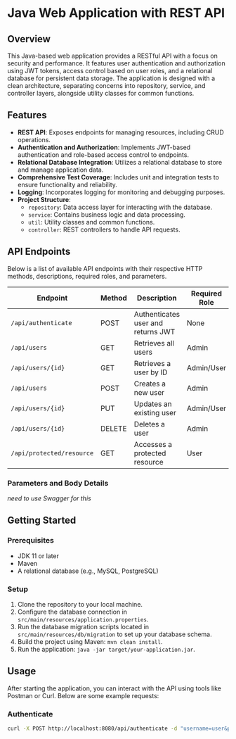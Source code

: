 # Java Web Application with REST API

## Overview
This Java-based web application provides a RESTful API with a focus on security and performance. It features user authentication and authorization using JWT tokens, access control based on user roles, and a relational database for persistent data storage. The application is designed with a clean architecture, separating concerns into repository, service, and controller layers, alongside utility classes for common functions.

## Features
- **REST API**: Exposes endpoints for managing resources, including CRUD operations.
- **Authentication and Authorization**: Implements JWT-based authentication and role-based access control to endpoints.
- **Relational Database Integration**: Utilizes a relational database to store and manage application data.
- **Comprehensive Test Coverage**: Includes unit and integration tests to ensure functionality and reliability.
- **Logging**: Incorporates logging for monitoring and debugging purposes.
- **Project Structure**:
  - `repository`: Data access layer for interacting with the database.
  - `service`: Contains business logic and data processing.
  - `util`: Utility classes and common functions.
  - `controller`: REST controllers to handle API requests.

## API Endpoints

Below is a list of available API endpoints with their respective HTTP methods, descriptions, required roles, and parameters.

| Endpoint                     | Method | Description                             | Required Role | Parameters/Body                                    |
|------------------------------|--------|-----------------------------------------|---------------|----------------------------------------------------|
| `/api/authenticate`          | POST   | Authenticates user and returns JWT      | None          | `username`, `password`                             |
| `/api/users`                 | GET    | Retrieves all users                     | Admin         | None                                               |
| `/api/users/{id}`            | GET    | Retrieves a user by ID                  | Admin/User    | `id`: User ID                                      |
| `/api/users`                 | POST   | Creates a new user                      | Admin         | User JSON object                                   |
| `/api/users/{id}`            | PUT    | Updates an existing user                | Admin/User    | `id`: User ID, User JSON object                    |
| `/api/users/{id}`            | DELETE | Deletes a user                          | Admin         | `id`: User ID                                      |
| `/api/protected/resource`    | GET    | Accesses a protected resource           | User          | None                                               |

### Parameters and Body Details
*need to use Swagger for this*

## Getting Started

### Prerequisites
- JDK 11 or later
- Maven
- A relational database (e.g., MySQL, PostgreSQL)

### Setup
1. Clone the repository to your local machine.
2. Configure the database connection in `src/main/resources/application.properties`.
3. Run the database migration scripts located in `src/main/resources/db/migration` to set up your database schema.
4. Build the project using Maven: `mvn clean install`.
5. Run the application: `java -jar target/your-application.jar`.

## Usage
After starting the application, you can interact with the API using tools like Postman or Curl. Below are some example requests:

### Authenticate
```bash
curl -X POST http://localhost:8080/api/authenticate -d "username=user&password=password"
